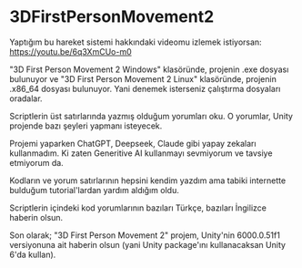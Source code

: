 # 3DFirstPersonMovement2

Yaptığım bu hareket sistemi hakkındaki videomu izlemek istiyorsan: https://youtu.be/6q3XmCUo-m0

"3D First Person Movement 2 Windows" klasöründe, projenin .exe dosyası bulunuyor ve "3D First Person Movement 2 Linux" klasöründe, projenin .x86_64 dosyası bulunuyor. Yani denemek isterseniz çalıştırma dosyaları oradalar.

Scriptlerin üst satırlarında yazmış olduğum yorumları oku. O yorumlar, Unity projende bazı şeyleri yapmanı isteyecek.

Projemi yaparken ChatGPT, Deepseek, Claude gibi yapay zekaları kullanmadım. Ki zaten Generitive AI kullanmayı sevmiyorum ve tavsiye etmiyorum da.

Kodların ve yorum satırlarının hepsini kendim yazdım ama tabiki internette bulduğum tutorial'lardan yardım aldığım oldu.

Scriptlerin içindeki kod yorumlarının bazıları Türkçe, bazıları İngilizce haberin olsun.

Son olarak; "3D First Person Movement 2" projem, Unity'nin 6000.0.51f1 versiyonuna ait haberin olsun (yani Unity package'ını kullanacaksan Unity 6'da kullan).
